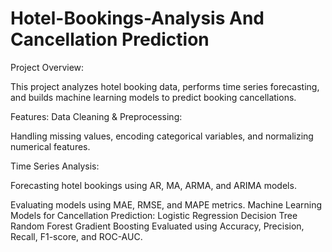 # Hotel-Bookings-Analysis And Cancellation Prediction

Project Overview:

This project analyzes hotel booking data, performs time series forecasting, and builds machine learning models to predict booking cancellations.

Features:
Data Cleaning & Preprocessing:

Handling missing values, encoding categorical variables, and normalizing numerical features.

Time Series Analysis:

Forecasting hotel bookings using AR, MA, ARMA, and ARIMA models.

Evaluating models using MAE, RMSE, and MAPE metrics.
Machine Learning Models for Cancellation Prediction:
Logistic Regression
Decision Tree
Random Forest
Gradient Boosting
Evaluated using Accuracy, Precision, Recall, F1-score, and ROC-AUC.
